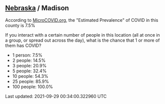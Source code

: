 
## [Nebraska](/united-states/nebraska) / Madison

According to [MicroCOVID.org](http://microcovid.org),
the "Estimated Prevalence" of COVID in this county is 7.5%

If you interact with a certain number of people in this location
(all at once in a group, or spread out across the day), what is the chance that
1 or more of them has COVID?

- 1 person: 7.5%
- 2 people: 14.5%
- 3 people: 20.9%
- 5 people: 32.4%
- 10 people: 54.3%
- 25 people: 85.9%
- 100 people: 100.0%

Last updated: 2021-09-29 00:34:00.322960 UTC
